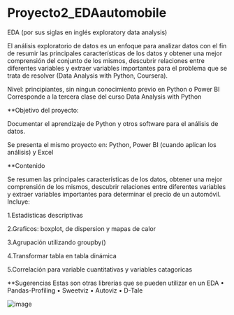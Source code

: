 # Proyecto2_EDAautomobile

EDA (por sus siglas en inglés exploratory data analysis)

El análisis exploratorio de datos es un enfoque para analizar datos con el fin de resumir las principales características de los datos y obtener una mejor comprensión del conjunto de los mismos, descubrir relaciones entre diferentes variables y extraer variables importantes para el problema que se trata de resolver (Data Analysis with Python, Coursera).

Nivel: principiantes, sin ningun conocimiento previo en Python o Power BI
Corresponde a la tercera clase del curso Data Analysis with Python

**Objetivo del proyecto:

Documentar el aprendizaje de Python y otros software para el análisis de datos. 

Se presenta el mismo proyecto en: Python, Power BI (cuando aplican los análisis) y Excel


**Contenido

Se resumen las principales características de los datos, obtener una mejor comprensión de los mismos, descubrir relaciones entre diferentes variables y extraer variables importantes para determinar el precio de un automóvil. Incluye: 

  1.Estadísticas descriptivas

  2.Graficos: boxplot, de dispersion y mapas de calor

  3.Agrupación utilizando groupby() 

  4.Transformar tabla en tabla dinámica

  5.Correlación para variable cuantitativas y variables catagoricas


**Sugerencias
Estas son otras librerías que se pueden utilizar en un EDA
•	Pandas-Profiling
•	Sweetviz
•	Autoviz
•	D-Tale


 

  
 
  
  ![image](https://user-images.githubusercontent.com/82233779/171929685-035bbb0a-3324-423b-8e1c-66195f5fd759.png)





 
